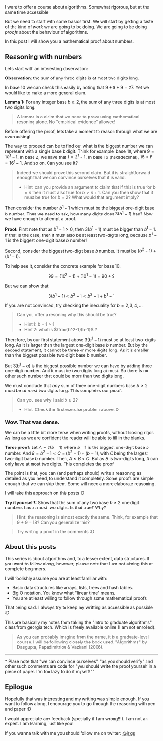 I want to offer a course about algorithms. Somewhat rigorous, but at the same
time accessible.

But we need to start with some basics first. We will start by getting a taste of
the kind of _work_ we are going to be doing. We are going to be doing _proofs_
about the behaviour of algorithms.

In this post I will show you a mathematical proof about numbers.

## Reasoning with numbers

Lets start with an interesting observation:

**Observation:** the sum of any three digits is at most two digits long.

In base 10 we can check this easily by noting that $9+9+9 = 27$. Yet we would
like to make a more general claim.

**Lemma 1:** For any integer base $b \geq 2$, the sum of any three digits is at
most two digits long.

> A lemma is a claim that we need to prove using mathematical resoning alone. No
> "empirical evidence" allowed!

Before offering the proof, lets take a moment to reason through what we are even
asking!

The way to proceed can be to find out what is the biggest number we can
represent with a single base $b$ digit. Think for example, base 10, where
$9=10^1-1$. In base 2, we have that $1 = 2^1-1$. In base 16 (hexadecimal),
$15=\text{F}=16^1-1$. And so on. Can you see it?

> Indeed we should prove this second claim. But it is straightforward enough
> that we can convince ourselves that it is valid.
>
> - Hint: can you provide an argument to claim that if this is true for $b=n$
  > then it must also true for $b>n+1$. Can you then show that it must be true
  > for $b = 2$? What would that argument imply?

Then consider the number $b^1-1$ which must be the biggest one-digit base $b$
number. Thus we need to ask, how many digits does $3(b^1-1)$ has? Now we have
enough to attempt a proof.

**Proof:** First note that as $b^1-1 > 0$, then $3(b^1-1)$ must be bigger than
$b^1-1$. If that is the case, then it must also be at least two-digits long,
because $b^1-1$ is the biggest one-digit base $b$ number!

Second, consider the biggest two-digit base $b$ number. It must be
$(b^2-1)+(b^1-1)$.

To help see it, consider the concrete example for base 10.

$$99 = (10^2 - 1) + (10^1 - 1) = 90 + 9 $$

But we can show that:

$$ 3(b^1-1) < b^2-1 < b^2-1+b^1-1 $$

If you are not convinced, try checking the inequality for $b = 2, 3, 4, ...$

> Can you offer a resoning why this should be true?
>
> - Hint 1: $b-1>1$
> - Hint 2: what is $\frac{b^2-1}{b-1}$ ?

Therefore, by our first statement above $3(b^1-1)$ must be at least two-digits
long. As it is larger than the largest one-digit base $b$ number. But by the
second statement, it cannot be three or more digits long. As it is smaller than
the biggest possible two-digit base $b$ number.

But $3(b^1-a)$ is the biggest possible number we can have by adding three
one-digit number. And it must be two-digits long at most. So there is no other
such number that could be more than two digits long.

We must conclude that _any_ sum of three one-digit numbers base $b \geq 2$ must
be _at most_ two digits long. This completes our proof.

> Can you see why I said $b \geq 2$?
>
> - Hint: Check the first exercise problem above :D

### Wow. That was dense.

We can be a little bit more terse when writing proofs, without loosing rigor. As
long as we are confident the reader will be able to fill in the blanks.

**Terse proof**: Let $A = 3(b-1)$ where $b-1$ is the biggest one-digit base $b$
number. And $B = b^2-1 < C = (b^2-1)+(b-1)$, with $C$ being the largest
two-digit base $b$ number. Then, $A \leq B < C$. But as $B$ is two-digits long,
$A$ can only have at most two digits. This completes the proof.

The point is that, you can (and perhaps should) write a reasoning as detailed as
you need, to understand it completely. Some proofs are simple enough that we can
skip them. Some will need a more elaborate reasoning.

I will take this approach on this posts :D

**Try it yourself!:** Show that the sum of any two base $b \geq 2$ one digit
numbers has at most two digits. Is that true? Why?

> Hint: the reasoning is almost exactly the same. Think, for example that 9 + 9
> = 18? Can you generalize this?

> Try writing a proof in the comments :D

## About this posts

This series is about algorithms and, to a lesser extent, data structures. If you
want to follow along, however, please note that I am not aiming this at complete
beginners.

I will foolishly assume you are at least familiar with:

- Basic data structures like arrays, lists, trees and hash tables.
- Big O notation. You know what "linear time" means.
- You are at least willing to follow through some mathematical proofs.

That being said. I always try to keep my writting as accessible as possible :D

This are basically my notes from taking the "Intro to graduate algorithms" class
from georgia tech. Which is freely available online (I am not enrolled).

> As you can probably imagine from the name, it is a graduate-level course. I
> will be following closely the book used. "Algorithms" by Dasgupta,
> Papadimitriou & Vazirani (2006).

---

\* Plase note that "we can convince ourselves", "as you should verify" and other
such comments are code for "you should write the proof yourself in a piece of
paper. I'm too lazy to do it myself!""

## Epilogue

Hopefully that was interesting and my writing was simple enough. If you want to
follow along, I encourage you to go through the reasoning with pen and paper :D

I would appreciate any feedback (specially if I am wrong!!!). I am not an
expert. I am learning, just like you!

If you wanna talk with me you should follow me on twitter:
[@jrlgs](https://twitter.com/jrlgs)
